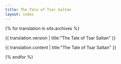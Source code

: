 ```yaml
---
title: The Tale of Tsar Saltan
layout: index
---
```


{% for translation in site.archives %}

<p>{{ translation.version | title:"The Tale of Tsar Saltan" }}</p>
<p>{{ translation.content | title:"The Tale of Tsar Saltan" }}</p>

{% endfor %}